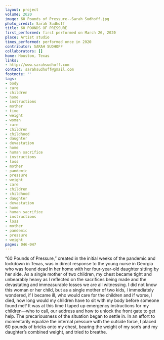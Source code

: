 ```yaml
---
layout: project
volume: 2020
image: 60_Pounds_of_Pressure--Sarah_Sudhoff.jpg
photo_credit: Sarah Sudhoff
title: 60 POUNDS OF PRESSURE
first_performed: first performed on March 26, 2020
place: Artist studio
times_performed: performed once in 2020
contributor: SARAH SUDHOFF
collaborators: []
home: Houston, Texas
links:
- http://www.sarahsudhoff.com
contact: sarahsudhoff@gmail.com
footnote: ''
tags:
- body
- care
- children
- home
- instructions
- mother
- time
- weight
- woman
- care
- children
- childhood
- daughter
- devastation
- home
- human sacrifice
- instructions
- loss
- mother
- pandemic
- pressure
- weight
- care
- children
- childhood
- daughter
- devastation
- home
- human sacrifice
- instructions
- loss
- mother
- pandemic
- pressure
- weight
pages: 046-047
---
```


“60 Pounds of Pressure,” created in the initial weeks of the pandemic and lockdown in Texas, was in direct response to the young nurse in Georgia who was found dead in her home with her four-year-old daughter sitting by her side. As a single mother of two children, my chest became tight and unbearably heavy as I reflected on the sacrifices being made and the devastating and immeasurable losses we are all witnessing. I did not know this woman or her child, but as a single mother of two kids, I immediately wondered, if I became ill, who would care for the children and if worse, I died, how long would my children have to sit with my body before someone found me? It was at this time I taped up emergency instructions for my children—who to call, our address and how to unlock the front gate to get help. The precariousness of the situation began to settle in. In an effort to momentarily equalize the internal pressure with the outside force, I placed 60 pounds of bricks onto my chest, bearing the weight of my son’s and my daughter’s combined weight, and tried to breathe.